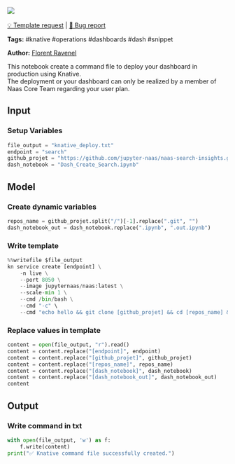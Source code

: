 <a href="https://app.naas.ai/user-redirect/naas/downloader?url=https://raw.githubusercontent.com/jupyter-naas/awesome-notebooks/master/Knative/Knative_Create_command_file.ipynb" target="_parent"><img src="https://naasai-public.s3.eu-west-3.amazonaws.com/open_in_naas.svg"/></a><br><br><a href="https://github.com/jupyter-naas/awesome-notebooks/issues/new?assignees=&labels=&template=template-request.md&title=Tool+-+Action+of+the+notebook+">💡 Template request</a> | <a href="https://github.com/jupyter-naas/awesome-notebooks/issues/new?assignees=&labels=&template=bug_report.md&title=">🚨 Bug report</a>

**Tags:** #knative #operations #dashboards #dash #snippet

**Author:** [Florent Ravenel](https://www.linkedin.com/in/florent-ravenel/)

This notebook create a command file to deploy your dashboard in production using Knative.<br>
The deployment or your dashboard can only be realized by a member of Naas Core Team regarding your user plan.

## Input

### Setup Variables


```python
file_output = "knative_deploy.txt"
endpoint = "search"
github_projet = "https://github.com/jupyter-naas/naas-search-insights.git"
dash_notebook = "Dash_Create_Search.ipynb"
```

## Model

### Create dynamic variables


```python
repos_name = github_projet.split("/")[-1].replace(".git", "")
dash_notebook_out = dash_notebook.replace(".ipynb", ".out.ipynb")
```

### Write template


```python
%%writefile $file_output
kn service create [endpoint] \
    -n live \
    --port 8050 \
    --image jupyternaas/naas:latest \
    --scale-min 1 \
    --cmd /bin/bash \
    --cmd "-c" \
    --cmd "echo hello && git clone [github_projet] && cd [repos_name] && pip install -r requirements.txt && pip install jupytext awswrangler dash dash_bootstrap_components && cd models && papermill -p KNATIVE True [dash_notebook] [dash_notebook_out]"
```

### Replace values in template


```python
content = open(file_output, "r").read()
content = content.replace("[endpoint]", endpoint)
content = content.replace("[github_projet]", github_projet)
content = content.replace("[repos_name]", repos_name)
content = content.replace("[dash_notebook]", dash_notebook)
content = content.replace("[dash_notebook_out]", dash_notebook_out)
content
```

## Output

### Write command in txt


```python
with open(file_output, 'w') as f:
    f.write(content)
print("✅ Knative command file successfully created.")
```
